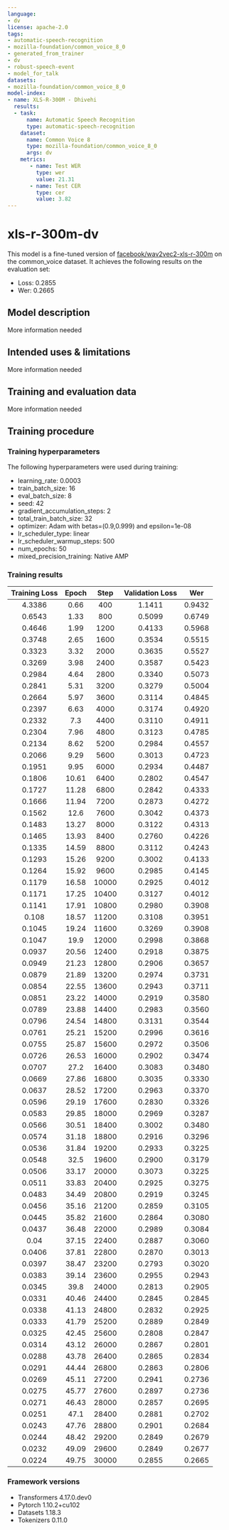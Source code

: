 ```yaml
---
language:
- dv
license: apache-2.0
tags:
- automatic-speech-recognition
- mozilla-foundation/common_voice_8_0
- generated_from_trainer
- dv
- robust-speech-event
- model_for_talk
datasets:
- mozilla-foundation/common_voice_8_0
model-index:
- name: XLS-R-300M - Dhivehi
  results:
  - task: 
      name: Automatic Speech Recognition 
      type: automatic-speech-recognition
    dataset:
      name: Common Voice 8
      type: mozilla-foundation/common_voice_8_0
      args: dv
    metrics:
       - name: Test WER
         type: wer
         value: 21.31
       - name: Test CER
         type: cer
         value: 3.82
---
```


<!-- This model card has been generated automatically according to the information the Trainer had access to. You
should probably proofread and complete it, then remove this comment. -->

# xls-r-300m-dv

This model is a fine-tuned version of [facebook/wav2vec2-xls-r-300m](https://huggingface.co/facebook/wav2vec2-xls-r-300m) on the common_voice dataset.
It achieves the following results on the evaluation set:
- Loss: 0.2855
- Wer: 0.2665

## Model description

More information needed

## Intended uses & limitations

More information needed

## Training and evaluation data

More information needed

## Training procedure

### Training hyperparameters

The following hyperparameters were used during training:
- learning_rate: 0.0003
- train_batch_size: 16
- eval_batch_size: 8
- seed: 42
- gradient_accumulation_steps: 2
- total_train_batch_size: 32
- optimizer: Adam with betas=(0.9,0.999) and epsilon=1e-08
- lr_scheduler_type: linear
- lr_scheduler_warmup_steps: 500
- num_epochs: 50
- mixed_precision_training: Native AMP

### Training results

| Training Loss | Epoch | Step  | Validation Loss | Wer    |
|:-------------:|:-----:|:-----:|:---------------:|:------:|
| 4.3386        | 0.66  | 400   | 1.1411          | 0.9432 |
| 0.6543        | 1.33  | 800   | 0.5099          | 0.6749 |
| 0.4646        | 1.99  | 1200  | 0.4133          | 0.5968 |
| 0.3748        | 2.65  | 1600  | 0.3534          | 0.5515 |
| 0.3323        | 3.32  | 2000  | 0.3635          | 0.5527 |
| 0.3269        | 3.98  | 2400  | 0.3587          | 0.5423 |
| 0.2984        | 4.64  | 2800  | 0.3340          | 0.5073 |
| 0.2841        | 5.31  | 3200  | 0.3279          | 0.5004 |
| 0.2664        | 5.97  | 3600  | 0.3114          | 0.4845 |
| 0.2397        | 6.63  | 4000  | 0.3174          | 0.4920 |
| 0.2332        | 7.3   | 4400  | 0.3110          | 0.4911 |
| 0.2304        | 7.96  | 4800  | 0.3123          | 0.4785 |
| 0.2134        | 8.62  | 5200  | 0.2984          | 0.4557 |
| 0.2066        | 9.29  | 5600  | 0.3013          | 0.4723 |
| 0.1951        | 9.95  | 6000  | 0.2934          | 0.4487 |
| 0.1806        | 10.61 | 6400  | 0.2802          | 0.4547 |
| 0.1727        | 11.28 | 6800  | 0.2842          | 0.4333 |
| 0.1666        | 11.94 | 7200  | 0.2873          | 0.4272 |
| 0.1562        | 12.6  | 7600  | 0.3042          | 0.4373 |
| 0.1483        | 13.27 | 8000  | 0.3122          | 0.4313 |
| 0.1465        | 13.93 | 8400  | 0.2760          | 0.4226 |
| 0.1335        | 14.59 | 8800  | 0.3112          | 0.4243 |
| 0.1293        | 15.26 | 9200  | 0.3002          | 0.4133 |
| 0.1264        | 15.92 | 9600  | 0.2985          | 0.4145 |
| 0.1179        | 16.58 | 10000 | 0.2925          | 0.4012 |
| 0.1171        | 17.25 | 10400 | 0.3127          | 0.4012 |
| 0.1141        | 17.91 | 10800 | 0.2980          | 0.3908 |
| 0.108         | 18.57 | 11200 | 0.3108          | 0.3951 |
| 0.1045        | 19.24 | 11600 | 0.3269          | 0.3908 |
| 0.1047        | 19.9  | 12000 | 0.2998          | 0.3868 |
| 0.0937        | 20.56 | 12400 | 0.2918          | 0.3875 |
| 0.0949        | 21.23 | 12800 | 0.2906          | 0.3657 |
| 0.0879        | 21.89 | 13200 | 0.2974          | 0.3731 |
| 0.0854        | 22.55 | 13600 | 0.2943          | 0.3711 |
| 0.0851        | 23.22 | 14000 | 0.2919          | 0.3580 |
| 0.0789        | 23.88 | 14400 | 0.2983          | 0.3560 |
| 0.0796        | 24.54 | 14800 | 0.3131          | 0.3544 |
| 0.0761        | 25.21 | 15200 | 0.2996          | 0.3616 |
| 0.0755        | 25.87 | 15600 | 0.2972          | 0.3506 |
| 0.0726        | 26.53 | 16000 | 0.2902          | 0.3474 |
| 0.0707        | 27.2  | 16400 | 0.3083          | 0.3480 |
| 0.0669        | 27.86 | 16800 | 0.3035          | 0.3330 |
| 0.0637        | 28.52 | 17200 | 0.2963          | 0.3370 |
| 0.0596        | 29.19 | 17600 | 0.2830          | 0.3326 |
| 0.0583        | 29.85 | 18000 | 0.2969          | 0.3287 |
| 0.0566        | 30.51 | 18400 | 0.3002          | 0.3480 |
| 0.0574        | 31.18 | 18800 | 0.2916          | 0.3296 |
| 0.0536        | 31.84 | 19200 | 0.2933          | 0.3225 |
| 0.0548        | 32.5  | 19600 | 0.2900          | 0.3179 |
| 0.0506        | 33.17 | 20000 | 0.3073          | 0.3225 |
| 0.0511        | 33.83 | 20400 | 0.2925          | 0.3275 |
| 0.0483        | 34.49 | 20800 | 0.2919          | 0.3245 |
| 0.0456        | 35.16 | 21200 | 0.2859          | 0.3105 |
| 0.0445        | 35.82 | 21600 | 0.2864          | 0.3080 |
| 0.0437        | 36.48 | 22000 | 0.2989          | 0.3084 |
| 0.04          | 37.15 | 22400 | 0.2887          | 0.3060 |
| 0.0406        | 37.81 | 22800 | 0.2870          | 0.3013 |
| 0.0397        | 38.47 | 23200 | 0.2793          | 0.3020 |
| 0.0383        | 39.14 | 23600 | 0.2955          | 0.2943 |
| 0.0345        | 39.8  | 24000 | 0.2813          | 0.2905 |
| 0.0331        | 40.46 | 24400 | 0.2845          | 0.2845 |
| 0.0338        | 41.13 | 24800 | 0.2832          | 0.2925 |
| 0.0333        | 41.79 | 25200 | 0.2889          | 0.2849 |
| 0.0325        | 42.45 | 25600 | 0.2808          | 0.2847 |
| 0.0314        | 43.12 | 26000 | 0.2867          | 0.2801 |
| 0.0288        | 43.78 | 26400 | 0.2865          | 0.2834 |
| 0.0291        | 44.44 | 26800 | 0.2863          | 0.2806 |
| 0.0269        | 45.11 | 27200 | 0.2941          | 0.2736 |
| 0.0275        | 45.77 | 27600 | 0.2897          | 0.2736 |
| 0.0271        | 46.43 | 28000 | 0.2857          | 0.2695 |
| 0.0251        | 47.1  | 28400 | 0.2881          | 0.2702 |
| 0.0243        | 47.76 | 28800 | 0.2901          | 0.2684 |
| 0.0244        | 48.42 | 29200 | 0.2849          | 0.2679 |
| 0.0232        | 49.09 | 29600 | 0.2849          | 0.2677 |
| 0.0224        | 49.75 | 30000 | 0.2855          | 0.2665 |


### Framework versions

- Transformers 4.17.0.dev0
- Pytorch 1.10.2+cu102
- Datasets 1.18.3
- Tokenizers 0.11.0
